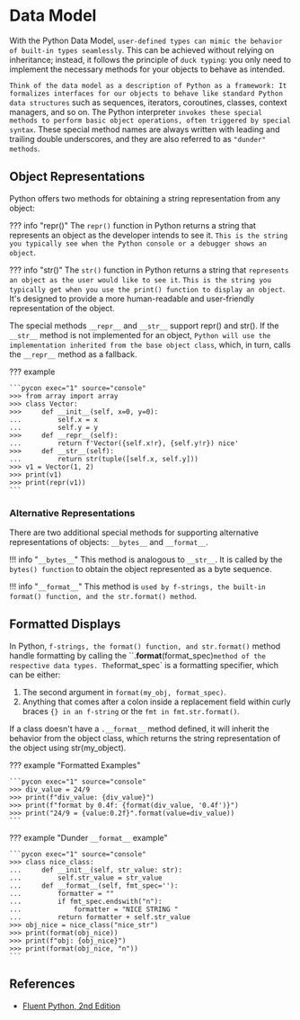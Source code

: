# Data Model

With the Python Data Model, `user-defined types can mimic the behavior of built-in types seamlessly`. This can be achieved without relying on inheritance; instead, it follows the principle of `duck typing`: you only need to implement the necessary methods for your objects to behave as intended.

`Think of the data model as a description of Python as a framework: It formalizes interfaces for our objects to behave like standard Python data structures` such as sequences, iterators, coroutines, classes, context managers, and so on. The Python interpreter `invokes these special methods to perform basic object operations, often triggered by special syntax`. These special method names are always written with leading and trailing double underscores, and they are also referred to as `"dunder" methods`.

## Object Representations

Python offers two methods for obtaining a string representation from any object:

??? info "repr()"
    The `repr()` function in Python returns a string that represents an object as the developer intends to see it. `This is the string you typically see when the Python console or a debugger shows an object`.

??? info "str()"
    The `str()` function in Python returns a string that `represents an object as the user would like to see it`. `This is the string you typically get when you use the print() function to display an object`. It's designed to provide a more human-readable and user-friendly representation of the object.

The special methods `__repr__` and `__str__` support repr() and str(). If the `__str__` method is not implemented for an object, `Python will use the implementation inherited from the base object class`, which, in turn, calls the `__repr__` method as a fallback.

??? example

    ```pycon exec="1" source="console"
    >>> from array import array
    >>> class Vector:
    >>>     def __init__(self, x=0, y=0):
    ...         self.x = x
    ...         self.y = y
    >>>     def __repr__(self):
    ...         return f'Vector({self.x!r}, {self.y!r}) nice'
    >>>     def __str__(self):
    ...         return str(tuple([self.x, self.y]))
    >>> v1 = Vector(1, 2)
    >>> print(v1)
    >>> print(repr(v1))
    ```

### Alternative Representations

There are two additional special methods for supporting alternative representations of objects: `__bytes__` and `__format__`.

!!! info "`__bytes__`"
    This method is analogous to `__str__`. It is called by the `bytes() function` to obtain the object represented as a byte sequence.

!!! info "`__format__`"
    This method is `used by f-strings, the built-in format() function, and the str.format() method`.

## Formatted Displays

In Python, `f-strings, the format() function, and str.format()` method handle formatting by calling the ``.__format__(format_spec)` method of the respective data types. The `format_spec` is a formatting specifier, which can be either:

1. The second argument in `format(my_obj, format_spec)`.
1. Anything that comes after a colon inside a replacement field within curly braces `{} in an f-string` or the `fmt in fmt.str.format()`.

If a class doesn't have a `.__format__` method defined, it will inherit the behavior from the object class, which returns the string representation of the object using str(my_object).

??? example "Formatted Examples"

    ```pycon exec="1" source="console"
    >>> div_value = 24/9
    >>> print(f"div_value: {div_value}")
    >>> print(f"format by 0.4f: {format(div_value, '0.4f')}")
    >>> print("24/9 = {value:0.2f}".format(value=div_value))
    ```

??? example "Dunder `__format__` example"

    ```pycon exec="1" source="console"
    >>> class nice_class:
    ...     def __init__(self, str_value: str):
    ...         self.str_value = str_value
    ...     def __format__(self, fmt_spec=''):
    ...         formatter = ""
    ...         if fmt_spec.endswith("n"):
    ...             formatter = "NICE STRING "
    ...         return formatter + self.str_value
    >>> obj_nice = nice_class("nice_str")
    >>> print(format(obj_nice))
    >>> print(f"obj: {obj_nice}")
    >>> print(format(obj_nice, "n"))
    ```

## References

- [Fluent Python, 2nd Edition](https://www.oreilly.com/library/view/fluent-python-2nd/9781492056348/)
